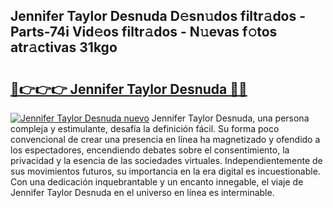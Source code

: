## Jennifer Taylor Desnuda D𝚎sn𝚞dos filtr𝚊dos - Parts-74i Vid𝚎os filtr𝚊dos - N𝚞evas f𝚘tos atr𝚊ctivas 31kgo

# <h2><a href="http://mbawfh.tromn.icu/?c=Jennifer+Taylor+Desnuda">🔗👉👉👉 Jennifer Taylor Desnuda 🔗🔗</a></h2>

[![Jennifer Taylor Desnuda nuevo](https://i.imgur.com/pEAQMta.gif)](http://mbawfh.tromn.icu/?c=Jennifer+Taylor+Desnuda)
Jennifer Taylor Desnuda, una persona compleja y estimulante, desafía la definición fácil. Su forma poco convencional de crear una presencia en línea ha magnetizado y ofendido a los espectadores, encendiendo debates sobre el consentimiento, la privacidad y la esencia de las sociedades virtuales. Independientemente de sus movimientos futuros, su importancia en la era digital es incuestionable. Con una dedicación inquebrantable y un encanto innegable, el viaje de Jennifer Taylor Desnuda en el universo en línea es interminable.
